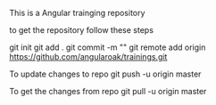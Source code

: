 This is a Angular trainging repository

to get the repository follow these steps

git init
git add .
git commit -m "<Some message>"
git remote add origin https://github.com/angularoak/trainings.git

To update changes to repo
git push -u origin master

To get the changes from repo
git pull -u origin master